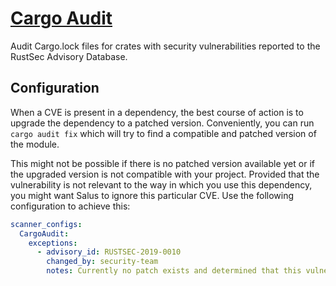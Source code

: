 # [Cargo Audit](https://github.com/RustSec/cargo-audit)

Audit Cargo.lock files for crates with security vulnerabilities reported to the RustSec Advisory Database.

## Configuration

When a CVE is present in a dependency, the best course of action is to upgrade the dependency to a patched version. Conveniently, you can run `cargo audit fix` which will try to find a compatible and patched version of the module.

This might not be possible if there is no patched version available yet or if the upgraded version is not compatible with your project. Provided that the vulnerability is not relevant to the way in which you use this dependency, you might want Salus to ignore this particular CVE. Use the following configuration to achieve this:

```yaml
scanner_configs:
  CargoAudit:
    exceptions:
      - advisory_id: RUSTSEC-2019-0010
        changed_by: security-team
        notes: Currently no patch exists and determined that this vulnerability is not exploitable.
```